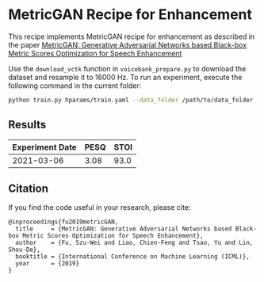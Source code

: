 # MetricGAN Recipe for Enhancement

This recipe implements MetricGAN recipe for enhancement as described in the paper
[MetricGAN: Generative Adversarial Networks based Black-box Metric Scores Optimization for Speech Enhancement](https://arxiv.org/abs/1905.04874)

Use the `download_vctk` function in `voicebank_prepare.py` to download the dataset
and resample it to 16000 Hz. To run an experiment, execute the following command in
the current folder:

```bash
python train.py hparams/train.yaml --data_folder /path/to/data_folder
```

## Results

Experiment Date | PESQ | STOI
-|-|-
2021-03-06 | 3.08 | 93.0

## Citation

If you find the code useful in your research, please cite:

    @inproceedings{fu2019metricGAN,
      title     = {MetricGAN: Generative Adversarial Networks based Black-box Metric Scores Optimization for Speech Enhancement},
      author    = {Fu, Szu-Wei and Liao, Chien-Feng and Tsao, Yu and Lin, Shou-De},
      booktitle = {International Conference on Machine Learning (ICML)},
      year      = {2019}
    }
